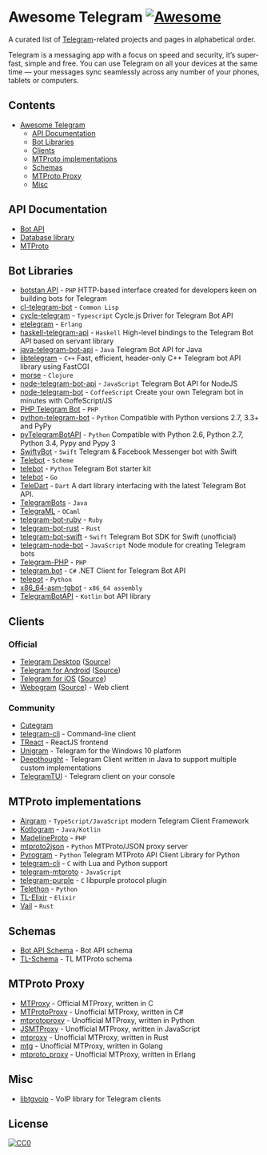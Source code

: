# Awesome Telegram [![Awesome](https://cdn.rawgit.com/sindresorhus/awesome/d7305f38d29fed78fa85652e3a63e154dd8e8829/media/badge.svg)](https://github.com/sindresorhus/awesome)
A curated list of [Telegram](https://telegram.org)-related projects and pages in alphabetical order.

Telegram is a messaging app with a focus on speed and security, it’s super-fast, simple and free. You can use Telegram on all your devices at the same time — your messages sync seamlessly across any number of your phones, tablets or computers.

## Contents

- [Awesome Telegram](#awesome-telegram)
  - [API Documentation](#api-documentation)
  - [Bot Libraries](#bot-libraries)
  - [Clients](#clients)
  - [MTProto implementations](#mtproto-implementations)
  - [Schemas](#schemas)
  - [MTProto Proxy](#mtproto-proxy)
  - [Misc](#misc)

## API Documentation

* [Bot API](https://core.telegram.org/bots/api)
* [Database library](https://core.telegram.org/tdlib/docs/index.html)
* [MTProto](https://core.telegram.org/mtproto)

## Bot Libraries

* [botstan API](https://github.com/botstan/API) - `PHP` HTTP-based interface created for developers keen on building bots for Telegram
* [cl-telegram-bot](https://github.com/sovietspaceship/cl-telegram-bot) - `Common Lisp`
* [cycle-telegram](https://github.com/goodmind/cycle-telegram) - `Typescript` Cycle.js Driver for Telegram Bot API
* [etelegram](https://github.com/tnt-dev/etelegram) - `Erlang`
* [haskell-telegram-api](http://github.com/klappvisor/haskell-telegram-api) - `Haskell` High-level bindings to the Telegram Bot API based on servant library
* [java-telegram-bot-api](https://github.com/pengrad/java-telegram-bot-api) - `Java` Telegram Bot API for Java
* [libtelegram](https://github.com/slowriot/libtelegram) - `C++` Fast, efficient, header-only C++ Telegram bot API library using FastCGI
* [morse](https://github.com/Otann/morse) - `Clojure`
* [node-telegram-bot-api](https://github.com/yagop/node-telegram-bot-api) - `JavaScript` Telegram Bot API for NodeJS
* [node-telegram-bot](https://github.com/oott123/node-telegram-bot) - `CoffeeScript` Create your own Telegram bot in minutes with CoffeScript/JS
* [PHP Telegram Bot](https://github.com/php-telegram-bot/core) - `PHP` 
* [python-telegram-bot](https://github.com/python-telegram-bot/python-telegram-bot) - `Python` Compatible with Python versions 2.7, 3.3+ and PyPy 
* [pyTelegramBotAPI](https://github.com/eternnoir/pyTelegramBotAPI/) - `Python` Compatible with Python 2.6, Python 2.7, Python 3.4, Pypy and Pypy 3
* [SwiftyBot](https://github.com/FabrizioBrancati/SwiftyBot) - `Swift` Telegram & Facebook Messenger bot with Swift
* [Telebot](https://github.com/KnairdA/Telebot) - `Scheme`
* [telebot](https://github.com/yukuku/telebot) - `Python` Telegram Bot starter kit
* [telebot](https://github.com/tucnak/telebot) - `Go`
* [TeleDart](https://github.com/DinoLeung/TeleDart) - `Dart` A dart library interfacing with the latest Telegram Bot API.
* [TelegramBots](https://github.com/rubenlagus/TelegramBots) - `Java`
* [TelegraML](https://github.com/nv-vn/TelegraML) - `OCaml`
* [telegram-bot-ruby](https://github.com/atipugin/telegram-bot-ruby) - `Ruby`
* [telegram-bot-rust](https://github.com/telegram-rs/telegram-bot) - `Rust`
* [telegram-bot-swift](https://github.com/zmeyc/telegram-bot-swift) - `Swift` Telegram Bot SDK for Swift (unofficial)
* [telegram-node-bot](https://github.com/Naltox/telegram-node-bot) - `JavaScript` Node module for creating Telegram bots
* [Telegram-PHP](https://github.com/duhow/Telegram-PHP) - `PHP`
* [telegram.bot](https://github.com/TelegramBots/telegram.bot) - `C#` .NET Client for Telegram Bot API
* [telepot](https://github.com/nickoala/telepot) - `Python`
* [x86_64-asm-tgbot](https://github.com/StefanoBelli/x86_64-asm-tgbot) - `x86_64 assembly`
* [TelegramBotAPI](https://github.com/InsanusMokrassar/TelegramBotAPI) - `Kotlin` bot API library

## Clients

### Official
* [Telegram Desktop](https://desktop.telegram.org) ([Source](https://github.com/telegramdesktop/tdesktop))
* [Telegram for Android](https://play.google.com/store/apps/details?id=org.telegram.messenger) ([Source](https://github.com/DrKLO/Telegram))
* [Telegram for iOS](https://itunes.apple.com/gb/app/telegram-messenger/id686449807?mt=8) ([Source](https://github.com/peter-iakovlev/Telegram))
* [Webogram](https://web.telegram.org) ([Source](https://github.com/zhukov/webogram)) - Web client

### Community
* [Cutegram](http://aseman.co/en/products/cutegram/)
* [telegram-cli](https://github.com/vysheng/tg) - Command-line client
* [TReact](https://github.com/goodmind/treact) - ReactJS frontend
* [Unigram](https://github.com/UnigramDev/Unigram) - Telegram for the Windows 10 platform
* [Deepthought](https://github.com/rubenlagus/Deepthought) - Telegram Client written in Java to support multiple custom implementations
* [TelegramTUI](https://github.com/bad-day/TelegramTUI) - Telegram client on your console

## MTProto implementations
* [Airgram](https://github.com/airgram/airgram) - `TypeScript/JavaScript` modern Telegram Client Framework
* [Kotlogram](https://github.com/badoualy/kotlogram) - `Java/Kotlin`
* [MadelineProto](https://github.com/danog/MadelineProto) - `PHP`
* [mtproto2json](https://github.com/nikat/mtproto2json) - `Python` MTProto/JSON proxy server
* [Pyrogram](https://github.com/pyrogram/pyrogram) - `Python` Telegram MTProto API Client Library for Python
* [telegram-cli](https://github.com/vysheng/tg) - `C` with Lua and Python support
* [telegram-mtproto](https://github.com/zerobias/telegram-mtproto) - `JavaScript`
* [telegram-purple](https://github.com/majn/telegram-purple) - `C` libpurple protocol plugin
* [Telethon](https://github.com/LonamiWebs/Telethon) - `Python`
* [TL-Elixir](https://gitlab.com/snippets/1664390) - `Elixir`
* [Vail](https://github.com/JuanPotato/Vail) - `Rust`

## Schemas

* [Bot API Schema](https://github.com/tranql/telegram-bot-api-schema) - Bot API schema
* [TL-Schema](https://github.com/stek29/tl-schema) - TL MTProto schema

## MTProto Proxy
* [MTProxy](https://github.com/TelegramMessenger/MTProxy) - Official MTProxy, written in C
* [MTProtoProxy](https://github.com/TGMTProto/MTProtoProxy) - Unofficial MTProxy, written in C#
* [mtprotoproxy](https://github.com/alexbers/mtprotoproxy) - Unofficial MTProxy, written in Python
* [JSMTProxy](https://github.com/FreedomPrevails/JSMTProxy) - Unofficial MTProxy, written in JavaScript
* [mtproxy](https://github.com/dotcypress/mtproxy) - Unofficial MTProxy, written in Rust
* [mtg](https://github.com/9seconds/mtg) - Unofficial MTProxy, written in Golang
* [mtproto_proxy](https://github.com/seriyps/mtproto_proxy) - Unofficial MTProxy, written in Erlang

## Misc

* [libtgvoip](https://github.com/grishka/libtgvoip) - VoIP library for Telegram clients

## License

[![CC0](http://mirrors.creativecommons.org/presskit/buttons/88x31/svg/cc-zero.svg)](https://creativecommons.org/publicdomain/zero/1.0/)
